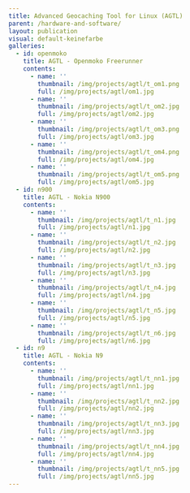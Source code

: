 ```yaml
---
title: Advanced Geocaching Tool for Linux (AGTL)
parent: /hardware-and-software/
layout: publication
visual: default-keinefarbe
galleries:
  - id: openmoko
    title: AGTL - Openmoko Freerunner
    contents: 
      - name: ''
        thumbnail: /img/projects/agtl/t_om1.png
        full: /img/projects/agtl/om1.jpg
      - name: ''
        thumbnail: /img/projects/agtl/t_om2.jpg
        full: /img/projects/agtl/om2.jpg
      - name: ''
        thumbnail: /img/projects/agtl/t_om3.png
        full: /img/projects/agtl/om3.jpg
      - name: ''
        thumbnail: /img/projects/agtl/t_om4.png
        full: /img/projects/agtl/om4.jpg
      - name: ''
        thumbnail: /img/projects/agtl/t_om5.png
        full: /img/projects/agtl/om5.jpg
  - id: n900
    title: AGTL - Nokia N900
    contents:
      - name: ''
        thumbnail: /img/projects/agtl/t_n1.jpg
        full: /img/projects/agtl/n1.jpg
      - name: ''
        thumbnail: /img/projects/agtl/t_n2.jpg
        full: /img/projects/agtl/n2.jpg
      - name: ''
        thumbnail: /img/projects/agtl/t_n3.jpg
        full: /img/projects/agtl/n3.jpg
      - name: ''
        thumbnail: /img/projects/agtl/t_n4.jpg
        full: /img/projects/agtl/n4.jpg
      - name: ''
        thumbnail: /img/projects/agtl/t_n5.jpg
        full: /img/projects/agtl/n5.jpg
      - name: ''
        thumbnail: /img/projects/agtl/t_n6.jpg
        full: /img/projects/agtl/n6.jpg
  - id: n9
    title: AGTL - Nokia N9
    contents:
      - name: ''
        thumbnail: /img/projects/agtl/t_nn1.jpg
        full: /img/projects/agtl/nn1.jpg
      - name: ''
        thumbnail: /img/projects/agtl/t_nn2.jpg
        full: /img/projects/agtl/nn2.jpg
      - name: ''
        thumbnail: /img/projects/agtl/t_nn3.jpg
        full: /img/projects/agtl/nn3.jpg
      - name: ''
        thumbnail: /img/projects/agtl/t_nn4.jpg
        full: /img/projects/agtl/nn4.jpg
      - name: ''
        thumbnail: /img/projects/agtl/t_nn5.jpg
        full: /img/projects/agtl/nn5.jpg
---
```

